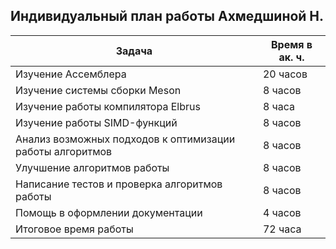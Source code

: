 ## Индивидуальный план работы Ахмедшиной Н.


| Задача                                       | Время в ак. ч. |
|----------------------------------------------|----------------|
| Изучение Ассемблера                                | 20 часов        |
| Изучение системы сборки Meson                  | 8 часов        |
| Изучение работы компилятора Elbrus | 8 часа         |
| Изучение работы SIMD-функций            | 8 часов        |
| Анализ возможных подходов к оптимизации работы алгоритмов  | 8 часов        |
| Улучшение алгоритмов работы                                   | 8 часов        |
| Написание тестов и проверка алгоритмов работы   | 8 часов        |
| Помощь в оформлении документации             | 4 часов        |
| Итоговое время работы                        | 72 часа       |
